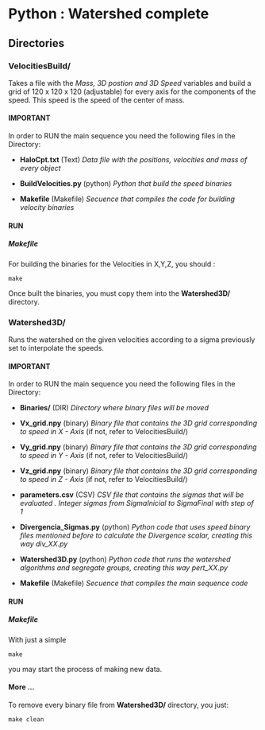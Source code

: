 # Python : Watershed complete

## Directories



### VelocitiesBuild/
Takes a file with the *Mass, 3D postion and 3D Speed* variables and build a grid of 120 x 120 x 120 (adjustable) for every axis for the components of the speed. This speed is the speed of the center of mass.


#### IMPORTANT
In order to RUN the main sequence you need the following files in the Directory:



- **HaloCpt.txt** (Text) *Data file with the positions, velocities and mass of every object* 

- **BuildVelocities.py** (python) *Python that build the speed binaries*

- **Makefile** (Makefile) *Secuence that compiles the code for building velocity binaries*


#### RUN

##### Makefile

For building the binaries for the Velocities in X,Y,Z, you should :
```
make
```

Once built the binaries, you must copy them into the **Watershed3D/** directory.



### Watershed3D/
Runs the watershed on the given velocities according to a sigma previously set to interpolate the speeds.

#### IMPORTANT
In order to RUN the main sequence you need the following files in the Directory:

- **Binaries/** (DIR) *Directory where binary files will be moved*

- **Vx_grid.npy** (binary) *Binary file that contains the 3D grid corresponding to speed in X - Axis* (if not, refer to VelocitiesBuild/)

- **Vy_grid.npy** (binary) *Binary file that contains the 3D grid corresponding to speed in Y - Axis* (if not, refer to VelocitiesBuild/)

- **Vz_grid.npy** (binary) *Binary file that contains the 3D grid corresponding to speed in Z - Axis* (if not, refer to VelocitiesBuild/)

- **parameters.csv** (CSV) *CSV file that contains the sigmas that will be evaluated . Integer sigmas from SigmaInicial to SigmaFinal with step of 1* 

- **Divergencia_Sigmas.py** (python) *Python code that uses speed binary files mentioned before to calculate the Divergence scalar, creating this way div_XX.py*

- **Watershed3D.py** (python) *Python code that runs the watershed algorithms and segregate groups, creating this way pert_XX.py*

- **Makefile** (Makefile) *Secuence that compiles the main sequence code* 

#### RUN

##### Makefile

With just a simple 

```
make
```
you may start the process of making new data.

#### More ...

To remove every binary file from **Watershed3D/** directory, you just:

```
make clean
```





